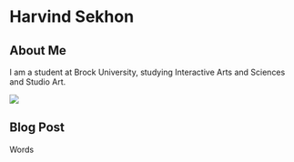 # Harvind Sekhon

## About Me

I am a student at Brock University, studying Interactive Arts and Sciences and Studio Art.

![](images/CherryBlossomDream_LowRes.png)

## Blog Post

Words
